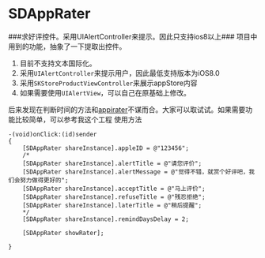 # SDAppRater
###求好评控件。采用UIAlertController来提示。因此只支持ios8以上###
项目中用到的功能，抽象了一下提取出控件。

1. 目前不支持文本国际化。
2. 采用`UIAlertController`来提示用户，因此最低支持版本为iOS8.0
3. 采用`SKStoreProductViewController`来展示appStore内容
4. 如果需要使用`UIAlertView`，可以自己在原基础上修改。

后来发现在判断时间的方法和[appirater](https://github.com/arashpayan/appirater)不谋而合。大家可以取试试。如果需要功能比较简单，可以参考我这个工程
使用方法
```
-(void)onClick:(id)sender
{
    [SDAppRater shareInstance].appleID = @"123456";
    /*
    [SDAppRater shareInstance].alertTitle = @"请您评价";
    [SDAppRater shareInstance].alertMessage = @"觉得不错，就赏个好评吧，我们会努力做得更好的";
    [SDAppRater shareInstance].acceptTitle = @"马上评价";
    [SDAppRater shareInstance].refuseTitle = @"残忍拒绝";
    [SDAppRater shareInstance].laterTitle = @"稍后提醒";
    */
    [SDAppRater shareInstance].remindDaysDelay = 2;

    [SDAppRater showRater];

}
```

